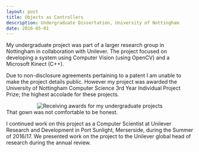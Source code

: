 ```yaml
---
layout: post
title: Objects as Controllers
description: Undergraduate Dissertation, University of Nottingham
date: 2016-05-01
---
```

My undergraduate project was part of a larger research group in Nottingham in collaboration with Unilever. The project focused on developing a system using Computer Vision (using OpenCV) and a Microsoft Kinect (C++). 

Due to non-disclosure agreements pertaining to a patent I am unable to make the project details public. However my project was awarded the University of Nottingham Computer Science 3rd Year Individual Project Prize; the highest accolade for these projects. 

<div class="img_col">
	<center>
	<img class="one" src="{{ site.baseurl }}/img/ugdissaward.jpeg" alt="Receiving awards for my undergraduate projects" title="Receiving awards for my undergraduate projects"/>
	</center>
</div>
<div class="col three caption">
	That gown was not comfortable to be honest.
</div>

I continued work on this project as a Computer Scientist at Unilever Research and Development in Port Sunlight, Merserside, during the Summer of 2016/17. We presented work on the project to the Unilever global head of research during the annual review.